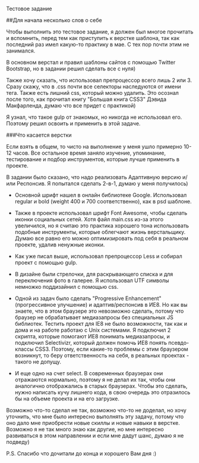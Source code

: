 Тестовое задание

##Для начала несколько слов о себе

Чтобы выполнить это тестовое задание, я должен был многое прочитать и вспомнить, перед тем как приступить к верстке шаблона, так как последний раз имел какую-то практику в мае. С тех пор почти этим не занимался.

В основном верстал и правил шаблоны сайтов с помощью Twitter Bootstrap, но в задании решил сделать все с нуля)

Также хочу сказать, что использовал препроцессор всего лишь 2 или 3. Сразу скажу, что в .css почти все селекторы наследуются от имени тега. Также есть лишний css, который можно удалить. Это осознал после того, как прочитал книгу "Большая книга CSS3" Дэвида Макфарленда, думаю что все придет с практикой)

Я узнал, что такое gulp от знакомых, но никогда не использовал его. Поэтому решил освоить и применить в этой задаче.


###Что касается верстки

Если взять в общем, то чисто на выполнение у меня ушло примерно 10-12 часов. Все остальное время заняло изучение, упоминание, тестирование и подбор инструментов, которые лучше применить в проекте.

В задании было сказано, что надо реализовать Адаптивную версию и/или Респонсив. Я попытался сделать 2-в-1, думаю у меня получилось)

 - Основной шрифт нашел в онлайн библиотеке Google. Использовал regular и bold (weight 400 и 700 соответственно), как в psd шаблоне.

 - Также в проекте использовал шрифт Font Awesome, чтобы сделать иконки социальных сетей. Хотя файл main.css из-за этого увеличился, но я считаю это практика хорошего тона использовать подобные инструменты, которые облегчают жизнь верстальщику. Думаю все равно его можно оптимизировать под себя в реальном проекте, удалив ненужные иконки.

 - Как уже писал выше, использовал препроцессор Less и собирал проект с помощью gulp.

 - В дизайне были стрелочки, для раскрывающего списка и для переключения фото в галерее. Я использовал UTF символы немножко поддизайнил с помощью css.

 - Одной из задач было сделать "Progressive Enhancement" (прогрессивное улучшение) и адаптив/респонсив в ИЕ8. Но как вы знаете, что в этом браузере это невозможно сделать, потому что браузер не обрабатывает медиазапросы без специальных JS библиотек. Тестить проект для IE8 не было возможности, так как и дома и на работе работаю с Unix системами. Я подключил 2 скрипта, которые помогают ИЕ8 понимать медиазапросы, и подключил Selectivizr, который должен помочь ИЕ8 понять псевдо-классы CSS3. Поэтому, если какие-то проблемы с этим браузером возникнут, то беру ответственность на себя, в реальных проектах - такого не допущу.

 - И еще одно на счет select. В современных браузерах они отражаются нормально, поэтому я не делал их так, чтобы они аналогично отображались в старых браузерах. Чтобы это сделать, нужно написать кучу лишнего кода, в свою очередь это отразилось бы на объеме проекта и на его загрузке.

Возможно что-то сделал не так, возможно что-то не доделал, но хочу уточнить, что мне было интересно выполнять эту задачу, потому что оно дало мне приобрести новые скиллы и новые навыки в верстке. Возможно я не так много знаю как другие, но мне интересно развиваться в этом направлении и если мне дадут шанс, думаю я не подведу)

P.S. Спасибо что дочитали до конца и хорошего Вам дня :)

